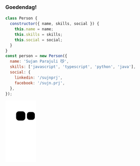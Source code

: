 ### **Goedendag**!

```js
class Person {
  constructor({ name, skills, social }) {
    this.name = name;
    this.skills = skills;
    this.social = social;
  }
}
const person = new Person({
  name: 'Sujan Parajuli 😼',
  skills: ['javascript', 'typescript', 'python', 'java'],
  social: {
    linkedin: '/sujnprj',
    facebook: '/sujn.prj',
  },
});

```

![gobrhhhhhhh](https://github.com/sjnprjl/sjnprjl/blob/output/github-contribution-grid-snake.svg)
